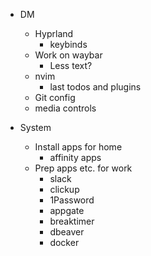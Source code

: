  - DM
   - Hyprland
     - keybinds
   - Work on waybar
     - Less text?
   - nvim
     - last todos and plugins
   - Git config
   - media controls

- System
  - Install apps for home
    - affinity apps
  - Prep apps etc. for work
    - slack
    - clickup
    - 1Password
    - appgate
    - breaktimer
    - dbeaver
    - docker
